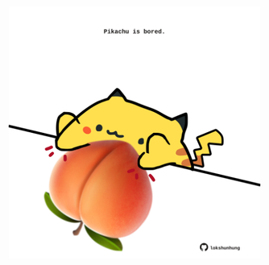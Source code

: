 <!-- built at 02/08/2023, 11:00:54 UTC -->
<p align="center">
  <img width="500" height="500" src="./ReadmeImage.svg">
</p>
